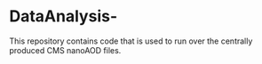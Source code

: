 # DataAnalysis-
This repository contains code that is used to run over the centrally produced CMS nanoAOD files.
